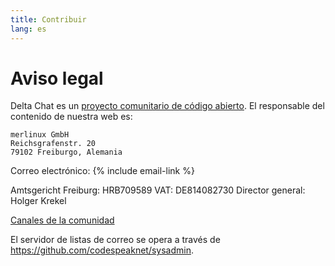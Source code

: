 ```yaml
---
title: Contribuir
lang: es
---
```


# Aviso legal

Delta Chat es un [proyecto comunitario de código abierto](https://github.com/deltachat). El responsable del contenido de nuestra web es:

    merlinux GmbH
    Reichsgrafenstr. 20
    79102 Freiburgo, Alemania

Correo electrónico: {% include email-link %}

Amtsgericht Freiburg: HRB709589
VAT: DE814082730
Director general: Holger Krekel

[Canales de la comunidad](contribute)

El servidor de listas de correo se opera a través de <https://github.com/codespeaknet/sysadmin>.

